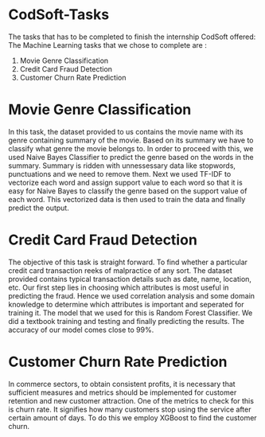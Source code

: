# CodSoft-Tasks

The tasks that has to be completed to finish the internship CodSoft offered:
The Machine Learning tasks that we chose to complete are :
1. Movie Genre Classification
2. Credit Card Fraud Detection
3. Customer Churn Rate Prediction

# Movie Genre Classification
In this task, the dataset provided to us contains the movie name with its genre containing summary of the movie. Based on its summary we have to classify what genre the movie belongs to. In order to proceed with this, we used Naive Bayes Classifier to predict the genre based on the words in the summary. Summary is ridden with unnessessary data like stopwords, punctuations and we need to remove them. Next we used TF-IDF to vectorize each word and assign support value to each word so that it is easy for Naive Bayes to classify the genre based on the support value of each word. This vectorized data is then used to train the data and finally predict the output.

# Credit Card Fraud Detection
The objective of this task is straight forward. To find whether a particular credit card transaction reeks of malpractice of any sort. The dataset provided contains typical transaction details such as date, name, location, etc. Our first step lies in choosing which attributes is most useful in predicting the fraud. Hence we used correlation analysis and some domain knowledge to determine which attributes is important and seperated for training it. The model that we used for this is Random Forest Classifier. We did a textbook training and testing and finally predicting the results. The accuracy of our model comes close to 99%.

# Customer Churn Rate Prediction
In commerce sectors, to obtain consistent profits, it is necessary that sufficient measures and metrics should be implemented for customer retention and new customer attraction. One of the metrics to check for this is churn rate. It signifies how many customers stop using the service after certain amount of days. To do this we employ XGBoost to find the customer churn.
